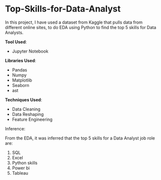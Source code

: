 # Top-Skills-for-Data-Analyst

In this project, I have used a dataset from Kaggle that pulls data from different online sites, to do EDA using Python to find the top 5 skills for Data Analysts.

**Tool Used**:
* Jupyter Notebook

**Libraries Used**:
* Pandas
* Numpy
* Matplotlib
* Seaborn
* ast

**Techniques Used**:
* Data Cleaning
* Data Reshaping
* Feature Engineering

Inference:

From the EDA, it was inferred that the top 5 skills for a Data Analyst job role are:
1) SQL
2) Excel
3) Python skills
4) Power bi
5) Tableau
